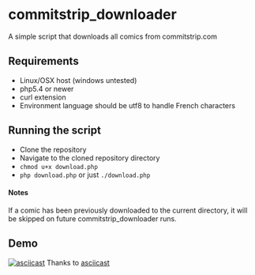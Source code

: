 commitstrip_downloader
======================

A simple script that downloads all comics from commitstrip.com

## Requirements

- Linux/OSX host (windows untested)
- php5.4 or newer
- curl extension
- Environment language should be utf8 to handle French characters


## Running the script

 - Clone the repository
 - Navigate to the cloned repository directory
 - `chmod u+x download.php`
 - `php download.php` or just `./download.php`

#### Notes
If a comic has been previously downloaded to the current directory, it will be skipped on future commitstrip_downloader runs.

## Demo

[![asciicast](https://asciinema.org/a/4hc16mzsbwgvziz4irczjni9j.png)](https://asciinema.org/a/4hc16mzsbwgvziz4irczjni9j)
Thanks to [asciicast](https://asciinema.org/)
